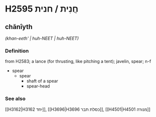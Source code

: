 # H2595 חֲנִית / חנית

## chănîyth

_(khan-eeth' | huh-NEET | huh-NEET)_

### Definition

from H2583; a lance (for thrusting, like pitching a tent); javelin, spear; n-f

- spear
  - spear
    - shaft of a spear
    - spear-head

### See also

[[H3162|H3162 יחד]], [[H3696|H3696 כסלת תבר]], [[H4501|H4501 מנורה]]
